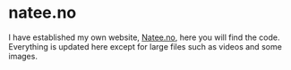 # natee.no
I have established my own website, [Natee.no](https://natee.no), here you will find the code. 
Everything is updated here except for large files such as videos and some images. 
